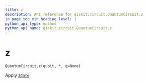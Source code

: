 ```yaml
---
title: z
description: API reference for qiskit.circuit.QuantumCircuit.z
in_page_toc_min_heading_level: 1
python_api_type: method
python_api_name: qiskit.circuit.QuantumCircuit.z
---
```


# z

<span id="qiskit.circuit.QuantumCircuit.z" />

`QuantumCircuit.z(qubit, *, q=None)`

Apply [`ZGate`](qiskit.circuit.library.ZGate "qiskit.circuit.library.ZGate").

